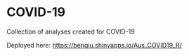 # COVID-19
Collection of analyses created for COVID-19

Deployed here:
https://benqiu.shinyapps.io/Aus_COVID19_R/
